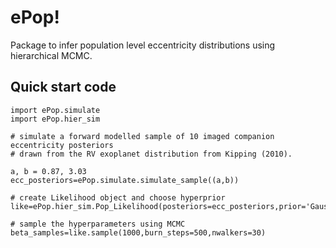 # ePop!

Package to infer population level eccentricity distributions using hierarchical MCMC. 

## Quick start code

```
import ePop.simulate
import ePop.hier_sim

# simulate a forward modelled sample of 10 imaged companion eccentricity posteriors 
# drawn from the RV exoplanet distribution from Kipping (2010). 

a, b = 0.87, 3.03
ecc_posteriors=ePop.simulate.simulate_sample((a,b))

# create Likelihood object and choose hyperprior
like=ePop.hier_sim.Pop_Likelihood(posteriors=ecc_posteriors,prior='Gaussian')

# sample the hyperparameters using MCMC
beta_samples=like.sample(1000,burn_steps=500,nwalkers=30)


```
